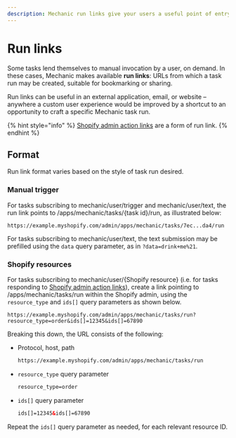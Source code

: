 ```yaml
---
description: Mechanic run links give your users a useful point of entry.
---
```


# Run links

Some tasks lend themselves to manual invocation by a user, on demand. In these cases, Mechanic makes available **run links**: URLs from which a task run may be created, suitable for bookmarking or sharing.

Run links can be useful in an external application, email, or website – anywhere a custom user experience would be improved by a shortcut to an opportunity to craft a specific Mechanic task run.

{% hint style="info" %}
[Shopify admin action links](../../core/shopify/admin-action-links.md) are a form of run link.
{% endhint %}

## Format

Run link format varies based on the style of task run desired.

### Manual trigger

For tasks subscribing to mechanic/user/trigger and mechanic/user/text, the run link points to /apps/mechanic/tasks/{task id}/run, as illustrated below:

```
https://example.myshopify.com/admin/apps/mechanic/tasks/7ec...da4/run
```

For tasks subscribing to mechanic/user/text, the text submission may be prefilled using the `data` query parameter, as in `?data=drink+me%21`.

### Shopify resources

For tasks subscribing to mechanic/user/{Shopify resource} (i.e. for tasks responding to [Shopify admin action links](../../core/shopify/admin-action-links.md)), create a link pointing to /apps/mechanic/tasks/run within the Shopify admin, using the `resource_type` and `ids[]` query parameters as shown below.

```
https://example.myshopify.com/admin/apps/mechanic/tasks/run?resource_type=order&ids[]=12345&ids[]=67890
```

Breaking this down, the URL consists of the following:

*   Protocol, host, path

    ```html
    https://example.myshopify.com/admin/apps/mechanic/tasks/run
    ```
*   `resource_type` query parameter

    ```html
    resource_type=order
    ```
*   `ids[]` query parameter

    ```html
    ids[]=12345&ids[]=67890
    ```

Repeat the `ids[]` query parameter as needed, for each relevant resource ID.
